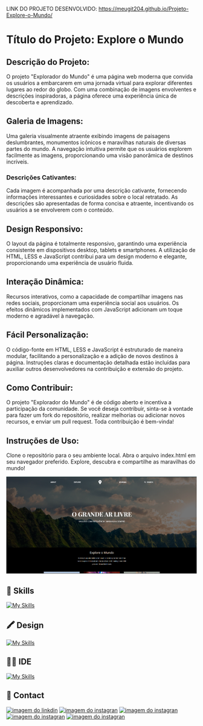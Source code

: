 LINK DO PROJETO DESENVOLVIDO: https://meugit204.github.io/Projeto-Explore-o-Mundo/

# Título do Projeto: Explore o Mundo

## Descrição do Projeto:

O projeto "Explorador do Mundo" é uma página web moderna que convida os usuários a embarcarem em uma jornada virtual para explorar diferentes lugares ao redor do globo. Com uma combinação de imagens envolventes e descrições inspiradoras, a página oferece uma experiência única de descoberta e aprendizado.


## Galeria de Imagens:

Uma galeria visualmente atraente exibindo imagens de paisagens deslumbrantes, monumentos icônicos e maravilhas naturais de diversas partes do mundo.
A navegação intuitiva permite que os usuários explorem facilmente as imagens, proporcionando uma visão panorâmica de destinos incríveis.
### Descrições Cativantes:
Cada imagem é acompanhada por uma descrição cativante, fornecendo informações interessantes e curiosidades sobre o local retratado.
As descrições são apresentadas de forma concisa e atraente, incentivando os usuários a se envolverem com o conteúdo.

## Design Responsivo:
O layout da página é totalmente responsivo, garantindo uma experiência consistente em dispositivos desktop, tablets e smartphones.
A utilização de HTML, LESS e JavaScript contribui para um design moderno e elegante, proporcionando uma experiência de usuário fluida.

## Interação Dinâmica:
Recursos interativos, como a capacidade de compartilhar imagens nas redes sociais, proporcionam uma experiência social aos usuários.
Os efeitos dinâmicos implementados com JavaScript adicionam um toque moderno e agradável à navegação.

## Fácil Personalização:
O código-fonte em HTML, LESS e JavaScript é estruturado de maneira modular, facilitando a personalização e a adição de novos destinos à página.
Instruções claras e documentação detalhada estão incluídas para auxiliar outros desenvolvedores na contribuição e extensão do projeto.

## Como Contribuir:
O projeto "Explorador do Mundo" é de código aberto e incentiva a participação da comunidade. Se você deseja contribuir, sinta-se à vontade para fazer um fork do repositório, realizar melhorias ou adicionar novos recursos, e enviar um pull request. Toda contribuição é bem-vinda!

## Instruções de Uso:
Clone o repositório para o seu ambiente local.
Abra o arquivo index.html em seu navegador preferido.
Explore, descubra e compartilhe as maravilhas do mundo!


![Texto Alternativo](https://github.com/meugit204/imagens/blob/188dc8cb9bd1e36e57ffc08a888ab93f7d9fb67e/explore-0-mundo.png)

  
## 🚀 Skills

[![My Skills](https://skillicons.dev/icons?i=js,html,css,scss,git,figma)](https://skillicons.dev)

## 🖍 Design

[![My Skills](https://skillicons.dev/icons?i=figma,vscode)](https://skillicons.dev)

## 👩‍💻 IDE

[![My Skills](https://skillicons.dev/icons?i=vscode)](https://skillicons.dev)

## 📱 Contact

[![imagem do linkdin](https://img.shields.io/badge/LinkedIn-0077B5?style=for-the-badge&logo=linkedin&logoColor=white)](https://www.linkedin.com/in/ricardo-vieira-dev/)
[![imagem do instagran](https://img.shields.io/badge/Instagram-E4405F?style=for-the-badge&logo=instagram&logoColor=white)](https://www.instagram.com/kadu_vieira_rv/)
[![imagem do instagran](https://img.shields.io/badge/Gmail-D14836?style=for-the-badge&logo=gmail&logoColor=white)](<mailto:ricardo.dev.of@gmail.com>)
[![imagem do instagran](https://img.shields.io/badge/WhatsApp-25D366?style=for-the-badge&logo=whatsapp&logoColor=white)](https://wa.me/5598984178259)
[![imagem do instagran](https://img.shields.io/badge/website-000000?style=for-the-badge&logo=About.me&logoColor=white)](#)
